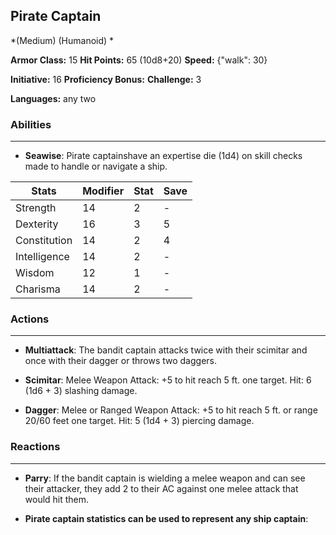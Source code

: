 ## Pirate Captain
*(Medium) (Humanoid) *

**Armor Class:** 15
**Hit Points:** 65 (10d8+20)
**Speed:** {"walk": 30}

**Initiative:** 16
**Proficiency Bonus:**
**Challenge:** 3

**Languages:** any two

### Abilities
 --- 
- **Seawise**: Pirate captainshave an expertise die (1d4) on skill checks made to handle or navigate a ship.



| Stats | Modifier | Stat | Save
| ---- | ---- | ---- | ---- |
| Strength | 14 | 2 | - |
| Dexterity | 16 | 3 | 5 |
| Constitution | 14 | 2 | 4 |
| Intelligence | 14 | 2 | - |
| Wisdom | 12 | 1 | - |
| Charisma | 14 | 2 | - |

### Actions
 --- 
- **Multiattack**: The bandit captain attacks twice with their scimitar and once with their dagger  or throws two daggers.

- **Scimitar**: Melee Weapon Attack: +5 to hit  reach 5 ft.  one target. Hit: 6 (1d6 + 3) slashing damage.

- **Dagger**: Melee or Ranged Weapon Attack: +5 to hit  reach 5 ft. or range 20/60 feet  one target. Hit: 5 (1d4 + 3) piercing damage.

### Reactions
 --- 
- **Parry**: If the bandit captain is wielding a melee weapon and can see their attacker, they add 2 to their AC against one melee attack that would hit them.

- **Pirate captain statistics can be used to represent any ship captain**: 

